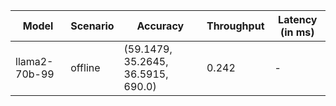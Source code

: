 | Model         | Scenario   | Accuracy                           |   Throughput | Latency (in ms)   |
|---------------|------------|------------------------------------|--------------|-------------------|
| llama2-70b-99 | offline    | (59.1479, 35.2645, 36.5915, 690.0) |        0.242 | -                 |